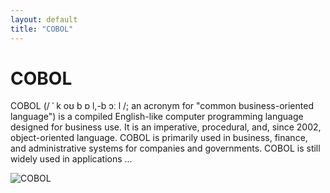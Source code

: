 ```yaml
---
layout: default
title: "COBOL"
---
```


# COBOL

COBOL (/ ˈ k oʊ b ɒ l,-b ɔː l /; an acronym for "common business-oriented language") is a compiled English-like computer programming language designed for business use. It is an imperative, procedural, and, since 2002, object-oriented language. COBOL is primarily used in business, finance, and administrative systems for companies and governments. COBOL is still widely used in applications ...

![COBOL](https://www.tiobe.com/wp-content/themes/tiobe/tiobe-index/images/COBOL.png)
